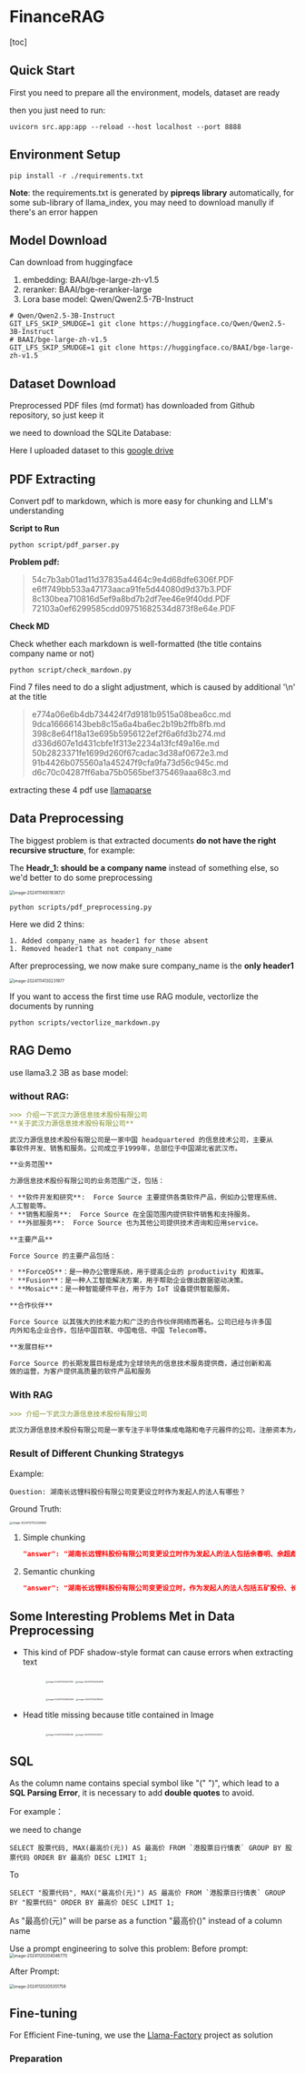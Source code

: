# FinanceRAG

[toc]

## Quick Start

First you need to prepare all the environment, models, dataset are ready

then you just need to run:

```shell
uvicorn src.app:app --reload --host localhost --port 8888  
```

## Environment Setup

```shell
pip install -r ./requirements.txt
```

**Note**: the requirements.txt is generated by **pipreqs library** automatically, for some sub-library of llama_index, you may need to download manully if there's an error happen

## Model Download

Can download from huggingface

1. embedding: BAAI/bge-large-zh-v1.5
2. reranker: BAAI/bge-reranker-large
3. Lora base model: Qwen/Qwen2.5-7B-Instruct

```shell
# Qwen/Qwen2.5-3B-Instruct
GIT_LFS_SKIP_SMUDGE=1 git clone https://huggingface.co/Qwen/Qwen2.5-3B-Instruct
# BAAI/bge-large-zh-v1.5
GIT_LFS_SKIP_SMUDGE=1 git clone https://huggingface.co/BAAI/bge-large-zh-v1.5

```



## Dataset Download

Preprocessed PDF files (md format) has downloaded from Github repository, so just keep it

we need to download the SQLite Database:

Here I uploaded dataset to this [google drive](https://drive.google.com/file/d/1j2Xdgy9HnkYLUaLmxV9XkQxrfu1h9_4B/view?usp=share_link)



## PDF Extracting

Convert pdf to markdown, which is more easy for chunking and LLM's understanding

**Script to Run**

```{shell}
python script/pdf_parser.py
```

**Problem pdf:**

> 54c7b3ab01ad11d37835a4464c9e4d68dfe6306f.PDF
> e6ff749bb533a47173aaca91fe5d44080d9d37b3.PDF
> 8c130bea710816d5ef9a8bd7b2df7ee46e9f40dd.PDF
> 72103a0ef6299585cdd09751682534d873f8e64e.PDF

**Check MD**

Check whether each markdown is well-formatted (the title contains company name or not)

```{shell}
python script/check_mardown.py
```

Find 7 files need to do a slight adjustment, which is caused by additional '\n' at the title
> e774a06e6b4db734424f7d9181b9515a08bea6cc.md
> 9dca16666143beb8c15a6a4ba6ec2b19b2ffb8fb.md
> 398c8e64f18a13e695b5956122ef2f6a6fd3b274.md
> d336d607e1d431cbfe1f313e2234a13fcf49a16e.md
> 50b2823371fe1699d260f67cadac3d38af0672e3.md
> 91b4426b075560a1a45247f9cfa9fa73d56c945c.md
> d6c70c04287ff6aba75b0565bef375469aaa68c3.md

extracting these 4 pdf use [llamaparse](https://cloud.llamaindex.ai/)

## Data Preprocessing

The biggest problem is that extracted documents **do not have the right recursive structure**, for example:

The **Headr_1: should be a company name** instead of something else, so we'd better to do some preprocessing

<img src="./README.assets/image-20241114001838721.png" alt="image-20241114001838721" style="zoom:50%;" />

```shell
python scripts/pdf_preprocessing.py
```



Here we did 2 thins:

	1. Added company_name as header1 for those absent
	1. Removed header1 that not company_name

After preprocessing, we now make sure company_name is the **only header1**

<img src="./README.assets/image-20241114130231977.png" alt="image-20241114130231977" style="zoom:50%;" />

If you want to access the first time use RAG module, vectorlize the documents by running

```shell
python scripts/vectorlize_markdown.py
```



## RAG Demo

use llama3.2 3B as base model:

### without RAG:

```markdown
>>> 介绍一下武汉力源信息技术股份有限公司
**关于武汉力源信息技术股份有限公司**

武汉力源信息技术股份有限公司是一家中国 headquartered 的信息技术公司，主要从
事软件开发、销售和服务。公司成立于1999年，总部位于中国湖北省武汉市。

**业务范围**

力源信息技术股份有限公司的业务范围广泛，包括：

* **软件开发和研究**:  Force Source 主要提供各类软件产品，例如办公管理系统、
人工智能等。
* **销售和服务**:  Force Source 在全国范围内提供软件销售和支持服务。
* **外部服务**:  Force Source 也为其他公司提供技术咨询和应用service。

**主要产品**

Force Source 的主要产品包括：

* **ForceOS**：是一种办公管理系统，用于提高企业的 productivity 和效率。
* **Fusion**：是一种人工智能解决方案，用于帮助企业做出数据驱动决策。
* **Mosaic**：是一种智能硬件平台，用于为 IoT 设备提供智能服务。

**合作伙伴**

Force Source 以其强大的技术能力和广泛的合作伙伴网络而著名。公司已经与许多国
内外知名企业合作，包括中国百联、中国电信、中国 Telecom等。

**发展目标**

Force Source 的长期发展目标是成为全球领先的信息技术服务提供商，通过创新和高
效的运营，为客户提供高质量的软件产品和服务
```



### With RAG

```markdown
>>> 介绍一下武汉力源信息技术股份有限公司

武汉力源信息技术股份有限公司是一家专注于半导体集成电路和电子元器件的公司，注册资本为人民币5,000 万元。公司由赵马克担任法定代表人，主要运营范围包括电子产品、电子元器件、信息技术及相关成套产品方案的开发、研制、生产、销售及技术服务。公司的主营业务是推广、销售和应用服务于半导体集成电路等电子元器件。
```



### Result of Different Chunking Strategys

Example:

```
Question: 湖南长远锂科股份有限公司变更设立时作为发起人的法人有哪些？
```

Ground Truth:

<img src="./README.assets/image-20241121152328866.png" alt="image-20241121152328866" style="zoom:33%;" />

1. Simple chunking

   ```json
   "answer": "湖南长远锂科股份有限公司变更设立时作为发起人的法人包括余春明、余超彪等78名自然人。"
   ```

   

2. Semantic chunking

   ```json
   "answer": "湖南长远锂科股份有限公司变更设立时，作为发起人的法人包括五矿股份、长沙矿冶院、宁波创元、深圳安晏、尚颀颀旻、安鹏智慧、国调基金、建信投资、信石信远、华能融科、中信投资、三峡金石、伊敦基金和中启洞鉴这14家法人。"
   ```

   

   

## Some Interesting Problems Met in Data Preprocessing

- This kind of PDF shadow-style format can cause errors when extracting text

  <figure class="half">
    <img src="./README.assets/image-20241111232401793.png" alt="image-20241111232401793" style="zoom:25%;" />
    <img src="./README.assets/image-20241111232625978.png" alt="image-20241111232625978" style="zoom:25%;" />
  </figure>
  <figure class="half">
    <img src="./README.assets/image-20241111233949605.png" alt="image-20241111233949605" style="zoom:25%;" />
    <img src="./README.assets/image-20241111234118592.png" alt="image-20241111234118592" style="zoom:25%;" />
  </figure>
  
  
- Head title missing because title contained in Image

  <figure class="half">
    <img src="./README.assets/image-20241111233256138.png" alt="image-20241111233256138" style="zoom:25%;" />
    <img src="./README.assets/image-20241111233215573.png" alt="image-20241111233215573" style="zoom:25%;" />
  </figure>
  
  

## SQL

As the column name contains special symbol like "(" ")", which lead to a **SQL Parsing Error**, it is necessary to add **double quotes** to avoid.

For example：

we need to change

```sqlite
SELECT 股票代码, MAX(最高价(元)) AS 最高价 FROM `港股票日行情表` GROUP BY 股票代码 ORDER BY 最高价 DESC LIMIT 1;
```

To 

```sqlite
SELECT "股票代码", MAX("最高价(元)") AS 最高价 FROM `港股票日行情表` GROUP BY "股票代码" ORDER BY 最高价 DESC LIMIT 1;
```

As "最高价(元)" will be parse as a function "最高价()" instead of a column name



Use a prompt engineering to solve this problem:
Before prompt:
<img src="./README.assets/image-20241120204046770.png" alt="image-20241120204046770" style="zoom:50%;" />

After Prompt:

<img src="./README.assets/image-20241120205351758.png" alt="image-20241120205351758" style="zoom:50%;" />

## Fine-tuning

For Efficient Fine-tuning, we use the [Llama-Factory](https://github.com/hiyouga/LLaMA-Factory) project as solution

### Preparation



